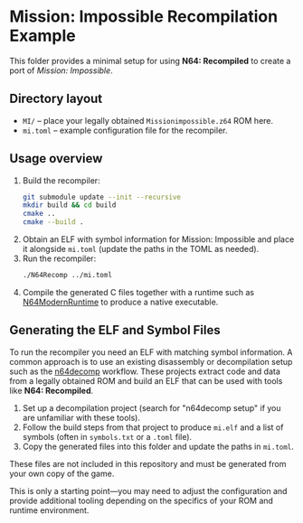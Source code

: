# Mission: Impossible Recompilation Example

This folder provides a minimal setup for using **N64: Recompiled** to create a port of *Mission: Impossible*.

## Directory layout

- `MI/` – place your legally obtained `Missionimpossible.z64` ROM here.
- `mi.toml` – example configuration file for the recompiler.

## Usage overview

1. Build the recompiler:
   ```sh
   git submodule update --init --recursive
   mkdir build && cd build
   cmake ..
   cmake --build .
   ```
2. Obtain an ELF with symbol information for Mission: Impossible and place it alongside `mi.toml` (update the paths in the TOML as needed).
3. Run the recompiler:
   ```sh
   ./N64Recomp ../mi.toml
   ```
4. Compile the generated C files together with a runtime such as [N64ModernRuntime](https://github.com/N64Recomp/N64ModernRuntime) to produce a native executable.

## Generating the ELF and Symbol Files

To run the recompiler you need an ELF with matching symbol information. A common
approach is to use an existing disassembly or decompilation setup such as the
[n64decomp](https://github.com/n64decomp) workflow. These projects extract code
and data from a legally obtained ROM and build an ELF that can be used with
tools like **N64: Recompiled**.

1. Set up a decompilation project (search for "n64decomp setup" if you are
   unfamiliar with these tools).
2. Follow the build steps from that project to produce `mi.elf` and a list of
   symbols (often in `symbols.txt` or a `.toml` file).
3. Copy the generated files into this folder and update the paths in
   `mi.toml`.

These files are not included in this repository and must be generated from your
own copy of the game.

This is only a starting point—you may need to adjust the configuration and provide additional tooling depending on the specifics of your ROM and runtime environment.
